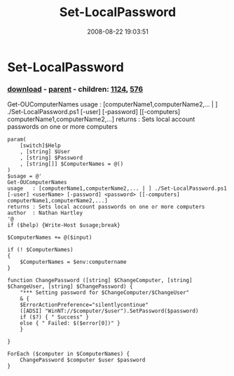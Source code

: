﻿---
pid:            547
poster:         Nathan Hartley
title:          Set-LocalPassword
date:           2008-08-22 19:03:51
format:         posh
parent:         543
parent:         543
children:       1124,576
---

# Set-LocalPassword

### [download](547.ps1) - [parent](543.md) - children: [1124](1124.md), [576](576.md)

Get-OUComputerNames
usage   : [computerName1,computerName2,... | ] ./Set-LocalPassword.ps1 [-user] <userName> [-password] <password> [[-computers] computerName1,computerName2,...]
returns : Sets local account passwords on one or more computers

```posh
param(
	[switch]$Help
	, [string] $User
	, [string] $Password
    , [string[]] $ComputerNames = @()
)
$usage = @'
Get-OUComputerNames
usage   : [computerName1,computerName2,... | ] ./Set-LocalPassword.ps1 [-user] <userName> [-password] <password> [[-computers] computerName1,computerName2,...]
returns : Sets local account passwords on one or more computers
author  : Nathan Hartley
'@
if ($help) {Write-Host $usage;break}

$ComputerNames += @($input)

if (! $ComputerNames)
{
    $ComputerNames = $env:computername
}

function ChangePassword ([string] $ChangeComputer, [string] $ChangeUser, [string] $ChangePassword) {
	"*** Setting password for $ChangeComputer/$ChangeUser"
	& {
	$ErrorActionPreference="silentlycontinue"
	([ADSI] "WinNT://$computer/$user").SetPassword($password)
	if ($?) { " Success" }
	else { " Failed: $($error[0])" }
	}

}

ForEach ($computer in $ComputerNames) { 
	ChangePassword $computer $user $password 
}

```
